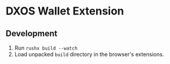# DXOS Wallet Extension

## Development

1. Run `rushx build --watch`
2. Load unpacked `build` directory in the browser's extensions.
